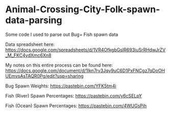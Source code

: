 # Animal-Crossing-City-Folk-spawn-data-parsing
Some code I used to parse out Bug+ Fish spawn data

Data spreadsheet here: https://docs.google.com/spreadsheets/d/1VR4OfkgbGsIR693iuSrRHdwJrZV_M_FKC4ydXmc6Xn8

My notes on this entire process can be found here: https://docs.google.com/document/d/1lkn7rv3Jqy9uC6D1PxFNCgz7qDoOHUEmvsAsTAQR0Pg/edit?usp=sharing

Bug Spawn Weights: https://pastebin.com/YFK5tm4i

Fish (River) Spawn Percentages: https://pastebin.com/y6cSELpY

Fish (Ocean) Spawn Percentages: https://pastebin.com/4WUGsPih
